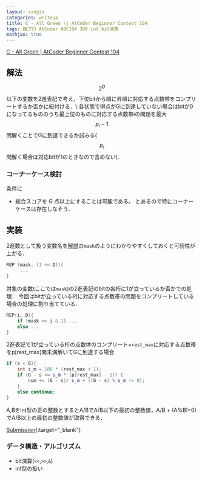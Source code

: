 ```yaml
---
layout: single
categories: writeup
title: C - All Green \| AtCoder Beginner Contest 104
tags: 競プロ AtCoder ABC104 300 int bit演算
mathjax: true
---
```


[C - All Green \| AtCoder Beginner Contest 104](https://abc104.contest.atcoder.jp/tasks/abc104_c)

## 解法
$$2^{D}$$以下の変数を2進表記で考え，下位bitから順に昇順に対応する点数帯をコンプリートするか否かに紐付ける．\\
各状態で得点がGに到達していない場合はbitが0になってるもののうち最上位のものに対応する点数帯iの問題を最大$$p_i - 1$$問解くことでGに到達できるか試みる($$p_i$$問解く場合は対応bitが1のときなので含めない)．

### コーナーケース検討
条件に
- 総合スコアを G 点以上にすることは可能である。
とあるので特にコーナーケースは存在しなそう．

## 実装
2進数として扱う変数名を[解説](https://abc104.contest.atcoder.jp/editorial)の`mask`のようにわかりやすくしておくと可読性が上がる．
```cpp
REP (mask, (1 << D)){
     ...
}
```
対象の変数(ここでは`mask`)の2進表記のbitの各桁に1が立っているか否かでの処理．
今回はbitが立っている桁に対応する点数帯の問題をコンプリートしている場合の処理に割り当てている．
```cpp
REP(i, D){
    if (mask >> i & 1) ...
    else ...
}
```
2進表記で1が立っている桁の点数体のコンプリート+`rest_max`に対応する点数帯をp[rest_max]問未満解いてGに到達する場合
```cpp
if (s < G){
    int s_m = 100 * (rest_max + 1);
    if (G - s <= s_m * (p[rest_max] - 1)) {
        num += (G - s)/ s_m + ((G - s) % s_m != 0);
    } 
    else continue;
}
```
A,Bをint型の正の整数とするとA/BでA/B以下の最初の整数値，A/B + (A%B!=0)でA/B以上の最初の整数値が取得できる．

[Submission](https://abc104.contest.atcoder.jp/submissions/2977532){:target="_blank"}

### データ構造・アルゴリズム
- bit演算(`<<`,`>>`,`&`)
- int型の扱い 